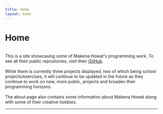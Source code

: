 ```yaml
---
title: Home
layout: home
---
```


# Home
\
This is a site showcasing some of Makena Howat's programming work. To see all their public repositories, visit their [GitHub].\
\
While there is currently three projects displayed, two of which being school projects/exercises, it will continue to be updated in the future as they continue to work on new, more public, projects and broaden their programming horizons.\
\
The about page also contains some information about Makena Howat along with some of their creative hobbies.

----


[GitHub]: https://github.com/MakenaH
